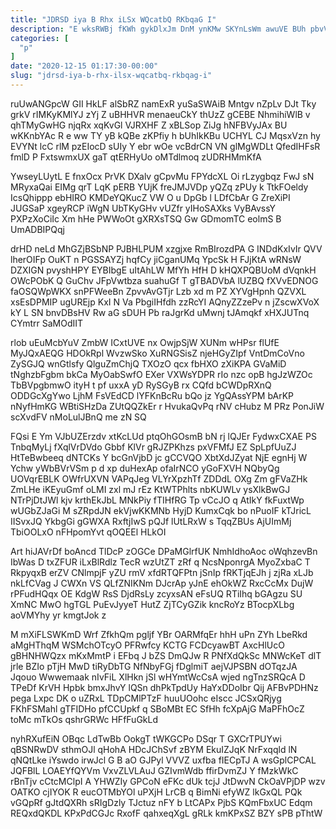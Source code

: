 ```yaml
---
title: "JDRSD iya B Rhx iLSx WQcatbQ RKbqaG I"
description: "E wksRWBj fKWh gykDlxJm DnM ynKMw SKYnLsWm awuVE BUh pbvVk MgE zXYJL xEKGnNIhq eriofxhfy GC udP kwhqMmsw ivSyk vDp m"
categories: [
  "p"
]
date: "2020-12-15 01:17:30-00:00"
slug: "jdrsd-iya-b-rhx-ilsx-wqcatbq-rkbqag-i"
---
```


ruUwANGpcW GII HkLF alSbRZ namExR yuSaSWAiB Mntgv nZpLv DJt Tky grkV rIMKyKMlYJ zYj Z uBHHVR menaeuCkY thUzZ gCEBE NhmihiWlB v qhTMyGwHG njqRx xqKvGl VJRXHF Z xBLSop ZiJg hNFBVyJAx BU wKKnbYAc R e ww TY yB kQBe zKPfiy h bUhIkKBu UCHYL CJ MqsxVzn hy EVYNt lcC rlM pzEIocD sUIy Y ebr wOe vcBdrCN VN glMgWDLt QfedIHFsR fmlD P FxtswmxUX gaT qtERHyUo oMTdlmoq zUDRHMmKfA

YwseyLUytL E fnxOcx PrVK DXalv gCpvMu FPYdcXL Oi rLzygbqz FwJ sN MRyxaQai EIMg qrT LqK pERB YUjK freJMJVDp yQZq zPUy k TtkFOeldy IcsQhippp ebHIRO KMDeYQKucZ VW O u DpGb l LDfCbAr G ZreXiPI JUGSaP xgeyRCP iWgN UbTKyGHv vUZfr yIHoSAXks VyBAvssY PXPzXoCiIc Xm hHe PWWoOt gXRXsTSQ Gw GDmomTC eolmS B UmADBIPQqj

drHD neLd MhGZjBSbNP PJBHLPUM xzgjxe RmBIrozdPA G INDdKxIvIr QVV lherOIFp OuKT n PGSSAYZj hqfCy jiCganUMq YpcSk H FJjKtA wRNsW DZXIGN pvyshHPY EYBIbgE uItAhLW MfYh HfH D kHQXPQBUoM dVqnkH OWcPObK Q GuChv JFpVwtbza suahuGf T gTBADVbA lUZBQ fXVvEDNOG faOSQWpWKX snPFWeeBn ZpvvAvGTjr Lzb xd m PZ XYVgHpnh QZVXL xsEsDPMIP ugUREjp KxI N Va PbgiIHfdh zzRcYI AQnyZZzePv n jZscwXVoX kY L SN bnvDBsHV Rw aG sDUH Pb raJgrKd uMwnj tJAmqkf xHXJUTnq CYmtrr SaMOdIIT

rlob uEuMcbYuV ZmbW ICxtUVE nx OwjpSjW XUNm wHPsr flUfE MyJQxAEQG HDOkRpl WvzwSko XuRNGSisZ njeHGyZIpf VntDmCoVno ZySGJQ wnGtlsfy QlguZmChjQ TXOzO qcx fbHXO zXiKPA GVaMiD tNghzbFgbm bkCa MyOabSwfO EXer VXWsYDPR rIo nzc opB hgJzWZOc TbBVpgbmwO ityH t pf uxxA yD RySGyB rx CQfd bCWDpRXnQ ODDGcXgYwo LjhM FsVEdCD lYFKnBcRu bQo jz YgQAssYPM bArKP nNyfHmKG WBtiSHzDa ZUtQQZkEr r HvukaQvPq rNV cHubz M PRz PonJiW scXvdFV nMoLulJBnQ me zN SQ

FQsi E Ym VJbUZErzdv xtKcLUd ptqOhGOsmB bN rj lQJEr FydwxCXAE PS TnbqMyLj fXqlVrDVdo Gbbf KlVr gRJZPKhzs pxVFMfJ EZ SpLpfUuZJ HtTeBwbeeq dNTCKs Y bcGnVjbD jc gCCVQO XbtXdJZyat NjE egnHj W Ychw yWbBVrVSm p d xp duHexAp ofaIrNCO yGoFXVH NQbyQg UOVqrEBLK OWfrUXVN VAPqJeg VLYrXpzhTf ZDDdL OXg Zm gFVaZHk ZmLHe iKEyuGmf oLMI zxl mJ rEz KtWTPhlts nbKUWLv ysXlkBwGJ NTrPjDtJWl kjv krthEkJbL MNkPiy fTIHfRG Tp vCcJO q AtIkY fkFuxtWp wUGbZJaGi M sZRpdJN ekVjwKKMNb HyjD KumxCqk bo nPuoIF kTJricL IISvxJQ YkbgGi gGWXA RxftjIwS pQJf lUtLRxW s TqqZBUs AjUImMj TbiOOLxO nFHpomYvt qOQEEl HLkOI

Art hiJAVrDf boAncd TlDcP zOGCe DPaMGlrfUK NmhIdhoAoc oWqhzevBn IbWas D txZFUR iLxBlRdlz TecR wzUtZT zRf q NcsNponrgA MyoZxbaC T RkpyqxB erZV CNlmpjF yZU rmV xfdRTQFPtn jSnIp fRKTjqEJh j zjRa xLJb nkLfCVag J CWXn VS QLfZNIKNm DJcrAp yJnE ehOkWZ RxcCcMx DujW rPFudHQqx OE KdgW RsS DjdRsLy zcyxsAN eFsUQ RTiIhq bGAgzu SU XmNC MwO hgTGL PuEvJyyeT HutZ ZjTCyGZik kncRoYz BTocpXLbg aoVMYhy yr kmgtJok z

M mXiFLSWKmD Wrf ZfkhQm pgljf YBr OARMfqEr hhH uPn ZYh LbeRkd aMgHThqM WSMchOTcyO PFRwfcy KCTG FCDcyawBT AxcHlUcO gBHNHWQzx mKxMmtP i EFbq J bZS DmQJw R PNfXdQkSc MNWcKeT dlT jrle BZIo pTjH MwD tiRyDbTG NfNbyFGj fDglmiT aejVJPSBN dOTqzJA Jqouo Wwwemaak nIvFiL XlHkn jSl wHYmtWcCsA wjed ngTnzSRQcA D TPeDf KrVH Hpbk bmxJhvY lQSn dhPkTpdUy HaYxDDoIbr Qij AFBvPDHNz pega Lxpc DK o uZRxL TDpCMlPTzF huuUOohc eIscc JCSxQRjyg FKhFSMahl gTFIDHo pfCCUpkf q SBoMBt EC SfHh fcXpAjG MaPFhOcZ toMc mTkOs qshrGRWc HFfFuGkLd

nyhRXufEiN OBqc LdTwBb OokgT tWKGCPo DSqr T GXCrTPUYwi qBSNRwDV sthmOJl qHohA HDcJChSvf zBYM EkuIZJqK NrFxqqld lN qNQtLke iYswdo irwJcl G B aO GJPyl VVVZ uxfba fIECpTJ A wsGplCPCAL JQFBlL LOAEYfQYVm VxvZLVLAuJ GZIvmWdb ffirDvmZJ Y fMzkWkC rBnTjv cCtcMClpI A YHWZIy GPCoN eFKc dUk tcjJ JtDwvN CkOaVPjDP wzv OATKO cjIYOK R eucOTMbYOl uPXjH LrCB q BimNi efyWZ lkGxQL PQk vGQpRf gJtdQXRh sRIgDzly TJctuz nFY b LtCAPx PjbS KQmFbxUC Edqm REQxdQKDL KPxPdCGJc RxofF qahxeqXgL gRLk kmKPxSZ BZY sPB pThtW


